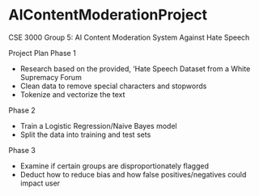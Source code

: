 # AIContentModerationProject

CSE 3000 Group 5: AI Content Moderation System Against Hate Speech

Project Plan
Phase 1
- Research based on the provided, ‘Hate Speech Dataset from a White Supremacy
Forum
- Clean data to remove special characters and stopwords
- Tokenize and vectorize the text
  
Phase 2
- Train a Logistic Regression/Naive Bayes model
- Split the data into training and test sets
  
Phase 3
- Examine if certain groups are disproportionately flagged
- Deduct how to reduce bias and how false positives/negatives could impact user

